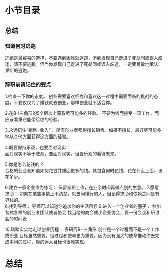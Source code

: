 # 小节目录
## 总结
### 知道何时逃跑
  逃跑是最容易的选择，不要遇到困难就逃跑，不到发现自己走进了死胡同或误入歧途，请不要逃跑。但当你发现自己走进了死胡同或误入歧途，一定要勇敢地承认、果断的逃跑。

### 辞职前请记住的要点
  1.检查一下你的态度。
    创业需要喜欢经商和喜欢这一过程中需要面临的挑战的态度，不要仅仅为了赚钱就去创业，那样创业就不适合你。

  2.在B-I三角形的5个层次上获取尽可能多的经验。
    不要为钱而接受一项工作，而应该看重它能带给你的经验。

  3.永远记住“销售=收入”：
    所有创业者都得擅长销售。如果不擅长，最好尽可能多地从其他方面获得这方面的经验。

  4.既要保持乐观，也要面对现实：  
    面对现实不等于悲观，要面对现实，但要乐观的看待未来。

  5.你是怎么花钱的？  
    合格的创业者知道如何花钱并赚回更多的钱。其包含何时花钱、花在什么上面、该花多少。

  6.建立一家企业作为练习：
    保留全职工作，在业余时间再做点别的生意。
  7.愿意求助：
    如果在某些事情上不清楚，就去问懂行的人。但记得求助和依赖之间是有界线的。  
  8.找到导师：
    导师可以知道你追求你的生活目标
  9.进入一个创业者的圈子：
    参加各式各样的创业者团队或者协会
    找当地的商会或小企业协会，要一份会议和研讨会的时间表

  10.踏踏实实地走过创业历程：
    多研究B-I三角形
    创业是一个过程而不是一个工作或职业
    目标虽然重要，但过程和使命更为重要。因为没有强大的使命推动你去完成中间的过程，你的远大目标也很难实现。

# 总结


